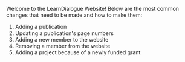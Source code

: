 Welcome to the LearnDialogue Website! Below are the most common changes that need to be made and how to make them:

1. Adding a publication
2. Updating a publication's page numbers
3. Adding a new member to the website
4. Removing a member from the website
5. Adding a project because of a newly funded grant
